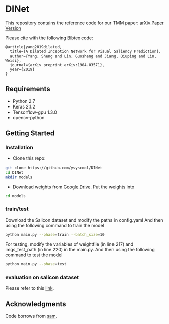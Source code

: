 # DINet
This repository contains the reference code for our TMM paper:
[arXiv Paper Version](https://arxiv.org/pdf/1904.03571.pdf)

Please cite with the following Bibtex code:
```
@article{yang2019dilated,
  title={A Dilated Inception Network for Visual Saliency Prediction},
  author={Yang, Sheng and Lin, Guosheng and Jiang, Qiuping and Lin, Weisi},
  journal={arXiv preprint arXiv:1904.03571},
  year={2019}
}
```

## Requirements
* Python 2.7
* Keras 2.1.2
* Tensorflow-gpu 1.3.0
* opencv-python


## Getting Started
### Installation
- Clone this repo:
```bash
git clone https://github.com/ysyscool/DINet
cd DINet
mkdir models
```

- Download weights from [Google Drive](https://drive.google.com/file/d/1o8RTCUpP08iDO7XdDbbiz3bW8vJfb6Yw/view?usp=sharing).
Put the weights into 
```bash
cd models
```

### train/test
Download the Salicon dataset and modify the paths in config.yaml
And then using the following command to train the model
```bash
python main.py --phase=train --batch_size=10
```

For testing, modify the variables of weightfile (in line 217) and imgs_test_path (in line 220) in the main.py.
And then using the following command to test the model
```bash
python main.py --phase=test
```

### evaluation on salicon dataset
Please refer to this [link](https://github.com/NUS-VIP/salicon-evaluation). 

## Acknowledgments
Code borrows from [sam](https://github.com/marcellacornia/sam). 
